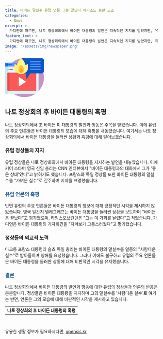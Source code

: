 ```yaml
---
title: 바이든 말실수 유럽 언론 그는 끝났다 에피소드 논란 고조
categories:
  - News
excerpt: >
  가디언에 따르면, 나토 정상회의에서 바이든 대통령의 발언은 지속적인 지지를 받았지만, 유럽 주요 언론은 그의 말실수를 혹평하며 그의 정치적 생명이 끝났다는 평가를 전했다. 신임 영국 총리는 바이든 대통령과의 대화를 통해 그가 좋은 상태라고 말했고, 프랑스와 독일 정상들도 말실수는 모두에게 일어날 수 있다며 그를 감쌌다. 그러나 유럽 언론들은 바이든 대통령의 기자회견을 고통스럽게 지켜봤다.
feature_text: >
  가디언에 따르면, 나토 정상회의에서 바이든 대통령의 발언은 지속적인 지지를 받았지만, 유럽 주요 언론은 그의 말실수를 혹평하며 그의 정치적 생명이 끝났다는 평가를 전했다. 신임 영국 총리는 바이든 대통령과의 대화를 통해 그가 좋은 상태라고 말했고, 프랑스와 독일 정상들도 말실수는 모두에게 일어날 수 있다며 그를 감쌌다. 그러나 유럽 언론들은 바이든 대통령의 기자회견을 고통스럽게 지켜봤다.
image: '/assets/img/newspaper.png'
---
```


<p><img src="/assets/img/news.png" alt="rentncar 속보" /></p>

<h2 data-ke-size="size26">나토 정상회의 후 바이든 대통령의 혹평</h2>

<p data-ke-size="size16">나토 정상회의에서 조 바이든 미 대통령의 발언과 행동은 주목을 받았습니다. 이에 유럽의 주요 언론들은 바이든 대통령의 모습에 대해 혹평을 내놓았습니다. 여기서는 나토 정상회의에서 바이든 대통령을 둘러싼 상황과 혹평에 대해 알아보겠습니다.</p>

<h3>유럽 정상들의 지지</h3>

<p data-ke-size="size16">유럽 정상들은 나토 정상회의에서 바이든 대통령을 지지하는 발언을 내놓았습니다. 이에 키어 스타머 영국 신임 총리는 CNN 인터뷰에서 "바이든 대통령과의 대화에서 그가 '좋은 상태'였다"고 밝히기도 했습니다. 프랑스와 독일 정상들 또한 바이든 대통령의 말실수를 "가벼운 실수"로 간주하며 지지를 표명했습니다.</p>

<h3><span style="color: #1a5490;">유럽 언론의 혹평</span></h3>

<p data-ke-size="size16">반면 유럽의 주요 언론들은 바이든 대통령의 행보에 대해 긍정적인 시각을 제시하지 않았습니다. 영국 일간지 텔레그래프는 바이든 대통령을 둘러싼 상황을 보도하며 "바이든은 끝났다"고 평가했으며, 타임스오브런던은 "그는 이 기회를 날렸다"고 적었습니다. 가디언은 바이든 대통령의 기자회견을 "지켜보기 고통스러웠다"고 평가했습니다.</p>

<h3>정상들의 외교적 노력</h3>

<p data-ke-size="size16">마크롱 프랑스 대통령과 숄츠 독일 총리는 바이든 대통령의 말실수를 일종의 "사람다운 실수"로 받아들이며 양해를 요청했습니다. 그러나 이에도 불구하고 유럽의 주요 언론들은 바이든 대통령을 둘러싼 상황에 대해 비판적인 시각을 유지했습니다.</p>

<h3><span style="color: #1a5490;">결론</span></h3>

<p data-ke-size="size16">나토 정상회의에서 바이든 대통령의 발언과 행동에 대한 유럽의 정상들과 언론의 반응은 분분합니다. 정상들은 바이든 대통령을 지지하며 그의 말실수를 '사람다운 실수'로 여기는 반면, 언론은 그의 모습에 대해 비판적인 시각을 제시하고 있습니다.</p>

<table>
    <tr>
        <td style="text-align: center; height: 17px;"><b>나토 정상회의 후 바이든 대통령의 혹평</b></td>
    </tr>
</table>

<p data-ke-size="size16">&nbsp;</p>
유용한 생활 정보가 필요하시다면, <a href="https://opensis.kr" rel="dofollow">opensis.kr</a>


